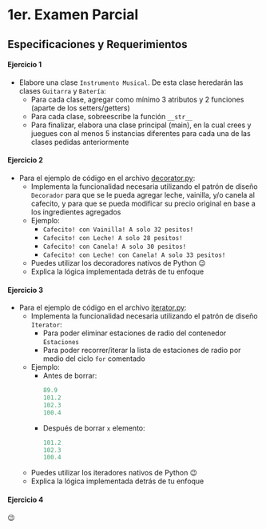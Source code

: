 # 1er. Examen Parcial

## Especificaciones y Requerimientos

#### Ejercicio 1

* Elabore una clase `Instrumento Musical`. De esta clase heredarán las clases `Guitarra` y `Batería`:
  * Para cada clase, agregar como mínimo 3 atributos y 2 funciones (aparte de los setters/getters)
  * Para cada clase, sobreescribe la función `__str__`
  * Para finalizar, elabora una clase principal (main), en la cual crees y juegues con al menos 5 instancias diferentes para cada una de las clases pedidas anteriormente

#### Ejercicio 2

* Para el ejemplo de código en el archivo [decorator.py](decorator.py):
  * Implementa la funcionalidad necesaria utilizando el patrón de diseño `Decorador` para que se le pueda agregar leche, vainilla, y/o canela al cafecito, y para que se pueda modificar su precio original en base a los ingredientes agregados
  * Ejemplo:
    * `Cafecito! con Vainilla! A solo 32 pesitos!`
    * `Cafecito! con Leche! A solo 28 pesitos!`
    * `Cafecito! con Canela! A solo 30 pesitos!`
    * `Cafecito! con Leche! con Canela! A solo 33 pesitos!`
  * Puedes utilizar los decoradores nativos de Python :wink:
  * Explica la lógica implementada detrás de tu enfoque

#### Ejercicio 3

* Para el ejemplo de código en el archivo [iterator.py](iterator.py):
  * Implementa la funcionalidad necesaria utilizando el patrón de diseño `Iterator`:
    * Para poder eliminar estaciones de radio del contenedor `Estaciones`
    * Para poder recorrer/iterar la lista de estaciones de radio por medio del ciclo `for` comentado
  * Ejemplo:
    * Antes de borrar:
	    ``` python
	    89.9
	    101.2
	    102.3
	    100.4
	    ```
	* Después de borrar `x` elemento:
		``` python
	    101.2
	    102.3
	    100.4
		```
  * Puedes utilizar los iteradores nativos de Python :wink:
  * Explica la lógica implementada detrás de tu enfoque

#### Ejercicio 4

:wink: